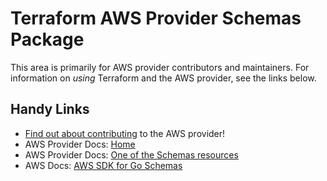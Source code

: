 # Terraform AWS Provider Schemas Package

This area is primarily for AWS provider contributors and maintainers. For information on _using_ Terraform and the AWS provider, see the links below.


## Handy Links

* [Find out about contributing](../../../docs/contributing) to the AWS provider!
* AWS Provider Docs: [Home](https://registry.terraform.io/providers/hashicorp/aws/latest/docs)
* AWS Provider Docs: [One of the Schemas resources](https://registry.terraform.io/providers/hashicorp/aws/latest/docs/resources/schemas_discoverer)
* AWS Docs: [AWS SDK for Go Schemas](https://docs.aws.amazon.com/sdk-for-go/api/service/schemas/)
